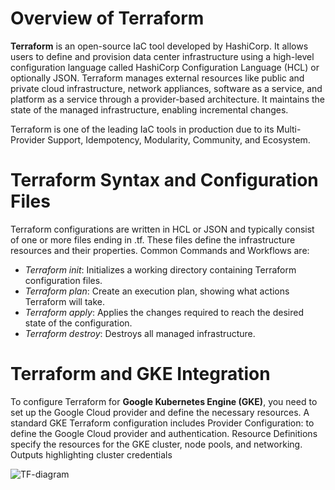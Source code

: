 # Overview of Terraform
**Terraform** is an open-source IaC tool developed by HashiCorp. It allows users to define and provision data center infrastructure using a high-level configuration language called HashiCorp Configuration Language (HCL) or optionally JSON. Terraform manages external resources like public and private cloud infrastructure, network appliances, software as a service, and platform as a service through a provider-based architecture. It maintains the state of the managed infrastructure, enabling incremental changes.

Terraform is one of the leading IaC tools in production due to its Multi-Provider Support, Idempotency, Modularity, Community, and Ecosystem.

# Terraform Syntax and Configuration Files
Terraform configurations are written in HCL or JSON and typically consist of one or more files ending in .tf. These files define the infrastructure resources and their properties. Common Commands and Workflows are:

+ *Terraform init*: Initializes a working directory containing Terraform configuration files.
+ *Terraform plan*: Create an execution plan, showing what actions Terraform will take.
+ *Terraform apply*: Applies the changes required to reach the desired state of the configuration.
+ *Terraform destroy*: Destroys all managed infrastructure. 

# Terraform and GKE Integration
To configure Terraform for **Google Kubernetes Engine (GKE)**, you need to set up the Google Cloud provider and define the necessary resources. A standard GKE Terraform configuration includes Provider Configuration: to define the Google Cloud provider and authentication. Resource Definitions specify the resources for the GKE cluster, node pools, and networking. Outputs highlighting cluster credentials 


![TF-diagram](./Tf_diagram.jpg)
